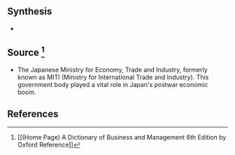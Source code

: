 ## Synthesis
- 
## Source [^1]
- The Japanese Ministry for Economy, Trade and Industry, formerly known as MITI (Ministry for International Trade and Industry). This government body played a vital role in Japan's postwar economic boom.
## References

[^1]: [[(Home Page) A Dictionary of Business and Management 6th Edition by Oxford Reference]]